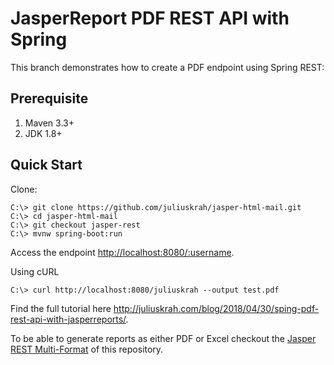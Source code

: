 # JasperReport PDF REST API with Spring

This branch demonstrates how to create a PDF endpoint using Spring REST:

## Prerequisite

1. Maven 3.3+
2. JDK 1.8+

## Quick Start

Clone:

```posh
C:\> git clone https://github.com/juliuskrah/jasper-html-mail.git
C:\> cd jasper-html-mail
C:\> git checkout jasper-rest
C:\> mvnw spring-boot:run
```

Access the endpoint <http://localhost:8080/:username>.

Using cURL

```posh
C:\> curl http://localhost:8080/juliuskrah --output test.pdf
```

Find the full tutorial here <http://juliuskrah.com/blog/2018/04/30/sping-pdf-rest-api-with-jasperreports/>.

To be able to generate reports as either PDF or Excel checkout the [Jasper REST Multi-Format](https://github.com/juliuskrah/jasper-html-mail/tree/jasper-rest-multi)
of this repository.
